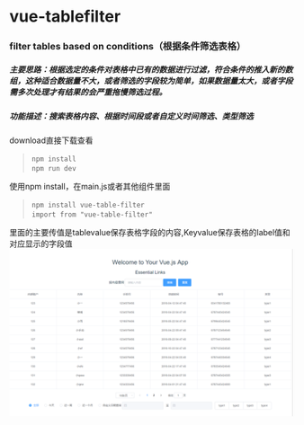 # vue-tablefilter

### filter tables based on conditions（根据条件筛选表格）
##### 主要思路：根据选定的条件对表格中已有的数据进行过滤，符合条件的推入新的数组，这种适合数据量不大，或者筛选的字段较为简单，如果数据量太大，或者字段需多次处理才有结果的会严重拖慢筛选过程。  
##### 功能描述：搜索表格内容、根据时间段或者自定义时间筛选、类型筛选

download直接下载查看  
>`npm install`  
>`npm run dev`

使用npm install，在main.js或者其他组件里面  
>`npm install vue-table-filter`   
>`import from "vue-table-filter"`  

里面的主要传值是tablevalue保存表格字段的内容,Keyvalue保存表格的label值和对应显示的字段值
![demo preview](https://github.com/qianwen155/vue-tablefilter/blob/master/demo.png)
